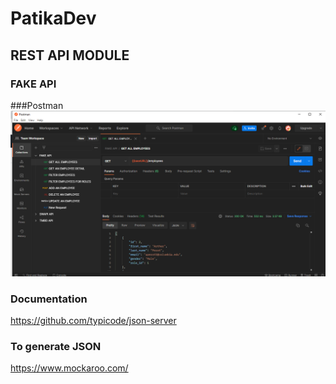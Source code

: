 
# PatikaDev

## REST API MODULE

### FAKE API 


###Postman
![postman](postman.png)

### Documentation
https://github.com/typicode/json-server

### To generate JSON
https://www.mockaroo.com/